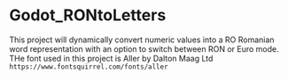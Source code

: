 # Godot_RONtoLetters
This project will dynamically convert numeric values into a RO Romanian word representation with an option to switch between RON or Euro mode.
THe font used in this project is Aller by Dalton Maag Ltd `https://www.fontsquirrel.com/fonts/aller`
